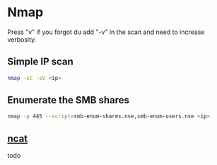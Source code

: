 # Nmap

Press "v" if you forgot du add "-v" in the scan and need to increase verbosity.

## Simple IP scan

```sh
nmap -sC -sV <ip>
```

## Enumerate the SMB shares

```sh
nmap -p 445 --script=smb-enum-shares.nse,smb-enum-users.nse <ip>
```

## [ncat](https://nmap.org/ncat/)

todo
